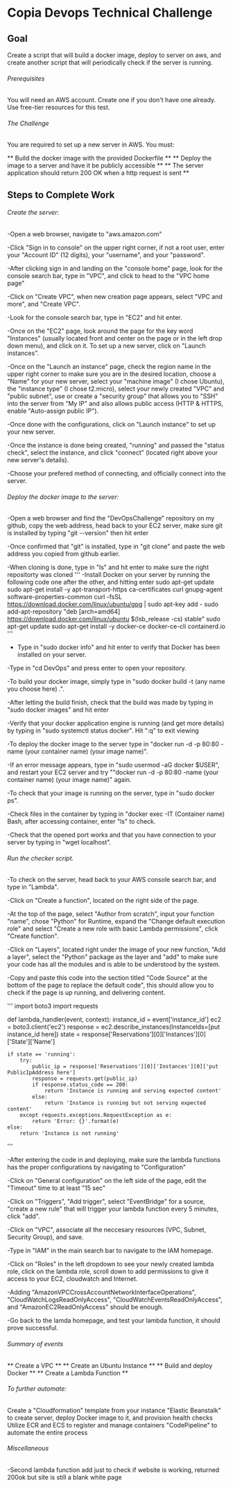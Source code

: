 # Copia Devops Technical Challenge

## Goal

Create a script that will build a docker image, deploy to server on aws, and create another script that will periodically check if the server is running.

###### Prerequisites

You will need an AWS account. Create one if you don't have one already. Use free-tier resources for this test.

###### The Challenge

You are required to set up a new server in AWS. You must:

** Build the docker image with the provided Dockerfile **
** Deploy the image to a server and have it be publicly accessible **
** The server application should return 200 OK when a http request is sent **



## Steps to Complete Work



###### Create the server:

-Open a web browser, navigate to "aws.amazon.com"

-Click "Sign in to console" on the upper right corner, if not a root user, enter your "Account ID" (12 digits), your "username", and your "password".

-After clicking sign in and landing on the "console home" page, look for the console search bar, type in "VPC", and click to head to the "VPC home page"

-Click on "Create VPC", when new creation page appears, select "VPC and more", and "Create VPC".

-Look for the console search bar, type in "EC2" and hit enter.

-Once on the "EC2" page, look around the page for the key word "Instances" (usually located front and center on the page or in the left drop down menu), and click on it. To set up a new server, click on "Launch instances". 

-Once on the "Launch an instance" page, check the region name in the upper right corner to make sure you are in the desired location, choose a "Name" for your new server, select your "machine image" (I chose Ubuntu), the "instance type" (I chose t2.micro), select your newly created "VPC" and "public subnet", use or create a "security group" that allows you to "SSH" into the server from "My IP" and also allows public access (HTTP & HTTPS, enable "Auto-assign public IP").

-Once done with the configurations, click on "Launch instance" to set up your new server.

-Once the instance is done being created, "running" and passed the "status check", select the instance, and click "connect" (located right above your new server's details). 

-Choose your prefered method of connecting, and officially connect into the server.


###### Deploy the docker image to the server:

-Open a web browser and find the "DevOpsChallenge" repository on my github, copy the web address, head back to your EC2 server, make sure git is installed by typing "git --version" then hit enter

-Once confirmed that "git" is installed, type in "git clone" and paste the web address you copied from github earlier.

-When cloning is done, type in "ls" and hit enter to make sure the right repositorty was cloned
'''
-Install Docker on your server by running the following code one after the other, and hitting enter 
sudo apt-get update
sudo apt-get install -y apt-transport-https ca-certificates curl gnupg-agent software-properties-common
curl -fsSL https://download.docker.com/linux/ubuntu/gpg | sudo apt-key add -
sudo add-apt-repository "deb [arch=amd64] https://download.docker.com/linux/ubuntu $(lsb_release -cs) stable"
sudo apt-get update
sudo apt-get install -y docker-ce docker-ce-cli containerd.io
'''
- Type in "sudo docker info" and hit enter to verify that Docker has been installed on your server.

-Type in "cd DevOps" and press enter to open your repository.

-To build your docker image, simply type in "sudo docker build -t (any name you choose here) .".

-After letting the build finish, check that the build was made by typing in "sudo docker images" and hit enter

-Verify that your docker application engine is running (and get more details) by typing in "sudo systemctl status docker". Hit ":q" to exit viewing

-To deploy the docker image to the server type in "docker run -d -p 80:80 -name (your container name) (your image name)".

-If an error message appears, type in "sudo usermod -aG docker $USER", and restart your EC2 server and try ""docker run -d -p 80:80 -name (your container name) (your image name)" again.

-To check that your image is running on the server, type in "sudo docker ps".

-Check files in the container by typing in "docker exec -IT (Container name) Bash, after accessing container, enter "ls" to check.

-Check that the opened port works and that you have connection to your server by typing in "wget localhost".


###### Run the checker script.

-To check on the server, head back to your AWS console search bar, and type in "Lambda".

-Click on "Create a function", located on the right side of the page.

-At the top of the page, select "Author from scratch", input your function "name", chose "Python" for Runtime, expand the "Change default execution role" and select "Create a new role with basic Lambda permissions", click "Create function".

-Click on "Layers", located right under the image of your new function, "Add a layer", select the "Python" package as the layer and "add" to make sure your code has all the modules and is able to be understood by the system.

-Copy and paste this code into the section titled "Code Source" at the bottom of the page to replace the default code", this should allow you to check if the page is up running, and delivering content.

'''
import boto3
import requests

def lambda_handler(event, context):
    instance_id = event['instance_id']
    ec2 = boto3.client('ec2')
    response = ec2.describe_instances(InstanceIds=[put instance_id here])
    state = response['Reservations'][0]['Instances'][0]['State']['Name']

    if state == 'running':
        try:
            public_ip = response['Reservations'][0]['Instances'][0]['put PublicIpAddress here']
            response = requests.get(public_ip)
            if response.status_code == 200:
                return 'Instance is running and serving expected content'
            else:
                return 'Instance is running but not serving expected content'
        except requests.exceptions.RequestException as e:
            return 'Error: {}'.format(e)
    else:
        return 'Instance is not running'
'''

-After entering the code in and deploying, make sure the lambda functions has the proper configurations by navigating to "Configuration"

-Click on "General configuration" on the left side of the page, edit the "Timeout" time to at least "15 sec"

-Click on "Triggers", "Add trigger", select "EventBridge" for a source, "create a new rule" that will trigger your lambda function every 5 minutes, click "add".

-Click on "VPC", associate all the neccesary resources (VPC, Subnet, Security Group), and save.

-Type in "IAM" in the main search bar to navigate to the IAM homepage.

-Click on "Roles" in the left dropdown to see your newly created lambda role, click on the lambda role, scroll down to add permissions to give it access to your EC2, cloudwatch and Internet.

-Adding "AmazonVPCCrossAccountNetworkInterfaceOperations", "CloudWatchLogsReadOnlyAccess", "CloudWatchEventsReadOnlyAccess", and "AmazonEC2ReadOnlyAccess" should be enough.

-Go back to the lamda homepage, and test your lambda function, it should prove successful.


###### Summary of events
** Create a VPC **
** Create an Ubuntu Instance **
** Build and deploy Docker **
** Create a Lambda Function **


###### To further automate:
Create a "Cloudformation" template from your instance
"Elastic Beanstalk" to create server, deploy Docker image to it, and provision health checks
Utilize ECR and ECS to register and manage containers 
"CodePipeline" to automate the entire process

###### Miscellaneous
-Second lambda function add just to check if website is working, returned 200ok but site is still a blank white page
